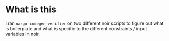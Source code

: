 # What is this

I ran `nargo codegen-verifier` on two different noir scripts to
figure out what is boilerplate and what is specific to the different constraints
/ input variables in noir.